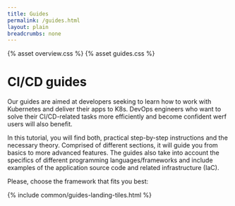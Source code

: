 ```yaml
---
title: Guides
permalink: /guides.html
layout: plain
breadcrumbs: none
---
```


{% asset overview.css %}
{% asset guides.css %}

<h1 class="docs__title">CI/CD guides</h1>
<p>Our guides are aimed at developers seeking to learn how to work with Kubernetes and deliver their apps to K8s. DevOps engineers who want to solve their CI/CD-related tasks more efficiently and become confident werf users will also benefit.</p>

<p>In this tutorial, you will find both, practical step-by-step instructions and the necessary theory. Comprised of different sections, it will guide you from basics to more advanced features. The guides also take into account the specifics of different programming languages/frameworks and include examples of the application source code and related infrastructure (IaC).</p>

<p>Please, choose the framework that fits you best:</p>

{% include common/guides-landing-tiles.html %}
